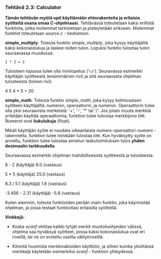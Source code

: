 ### Tehtävä 2.3: Calculator

**Tämän tehtävän myötä opit käyttämään ehtorakenteita ja erilaisia syötteitä
osana omaa C-ohjelmaasi.** Tehtävässä toteutetaan kaksi erillistä funktiota,
jotka molemmat tarkistetaan ja pisteytetään erikseen. Molemmat funktiot
toteutetaan *source.c* - tiedostoon.

**simple_multiply**: Toteuta funktio *simple_multiply*, joka kysyy käyttäjältä kaksi
kokonaislukua ja laskee niiden tulon. Lopuksi funktio tulostaa tulon
seuraavassa muodossa:

`1 * 2 = 2`

Tulosteen lopussa tulee olla rivinlopetus ('`\n`'). Seuravassa
esimerkki käyttäjän syötteestä (ensimmäinen rivi) ja sitä seuraavasta
ohjelman tulosteesta (toinen rivi):

4 5
4 * 5 = 20

**simple_math**: Toteuta funktio *simple_math*, joka kysyy kolmiosaisen syötteen
käyttäjältä: numeron, operaattorin, ja numeron. Operaattorin tulee
olla yksi seuraavista merkeistä: '+', '-', '*' tai '/'. Jos jotain
muuta merkkiä yritetään käyttää operaattorina, funktion tulee tulostaa
merkkijono `ERR`. Numerot ovat **liukulukuja** (float).

Mikäli käyttäjän syöte ei noudata oikeanlaista
numero-operaattori-numero - rakennetta, funktion tulee niinikään
tulostaa `ERR`. Kun hyväksytty syöte on annettu, funktion tulee
tulostaa annetun laskutoimituksen tulos **yhden desimaalin
tarkkuudella**.

Seuraavassa esimerkki ohjelman mahdollisesista syötteestä ja tulosteesta:

8 - 2  (käyttäjä)
6.0  (vastaus)

5 * 5  (käyttäjä)
25.0  (vastaus)

8.3 / 5.1  (käyttäjä)
1.6  (vastaus)

-3.456 - 2.31  (käyttäjä)
-5.8  (vastaus)

Kuten aiemmin, toteuta funktioiden perään main-funktio, joka käynnistää
ohjelman, ja jossa testaat funktioitasi erilaisilla syötteillä.

**Vinkkejä:**

  * Koska *scanf* ohittaa kaikki tyhjät merkit
    muotoiluohjeiden välissä, ohjelma saa hyväksyä syötteet, joissa
    kaksi kokonaislukua ovat eri riveillä, tai ne on erotettu useilla
    välilyönneillä.

  * Kiinnitä huomiota merkkivakioiden käyttöön, ja siihen
    kuinka yksittäisiä merkkejä käytetään esimerkiksi *scanf* - funktion
    yhteydessä.
